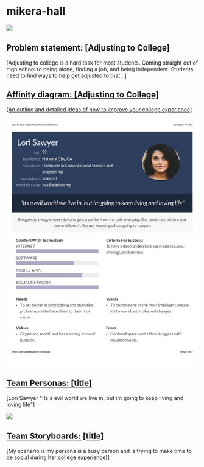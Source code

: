 <!DOCTYPE html> 
<html>
  <head>
    <title>CSCE 190:mikera-hall</title>
  </head>
  <body>
    <h1>mikera-hall</h1>
    <section class="assign">
      <img src="images/Screenshot 1.png"
      <section class="assign-det">
        <h2>Problem statement: [Adjusting to College]</h2>
        <p>
          [Adjusting to college is a hard task for most students. Coming straight out of high school to being alone, finding a job, and being independent. Students need to find ways to help get adjusted to that.. ]
          </p>
        </section>
      </section>
<!-- Affinity Diagram assignment -->
<section class = "assign">
<section class="assign-det">
  <a href="images/Screenshot%202023-10-02%20at%2010.46.38%20PM.png"><h2>Affinity diagram: [Adjusting to College]</h2>
    <p>
      [An outline and detailed ideas of how to improve your college experience]
    </p>
</section>
</section>

<!-- Personas assignment -->
<section class="assign">
<img src="images/Persona.jpg" />
<section class="assign-det">
<a href="files/combinepdf.pdf"><h2>Team Personas: [title]</h2></a>
<p>
[Lori Sawyer "Its a evil world we live in, but im going to keep living and loving life"]
</p>
</section>
</section>

</body>
</html>

<!-- Storyboard assignment -->
<section class="assign">
  <img src="images/combinepdf(2).pdf"/>
  <section class="assign-det">
    <a href="files/all-storyboards.pdf"><h2>Team Storyboards: [title]</h2></a>
    <p>
      [My scenario is my persona is a busy person and is trying to make time to be social during her college experience)]
    </section>
</section>
    
